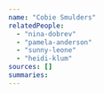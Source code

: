 ```yaml
---
name: "Cobie Smulders"
relatedPeople:
  - "nina-dobrev"
  - "pamela-anderson"
  - "sunny-leone"
  - "heidi-klum"
sources: []
summaries:
---
```


